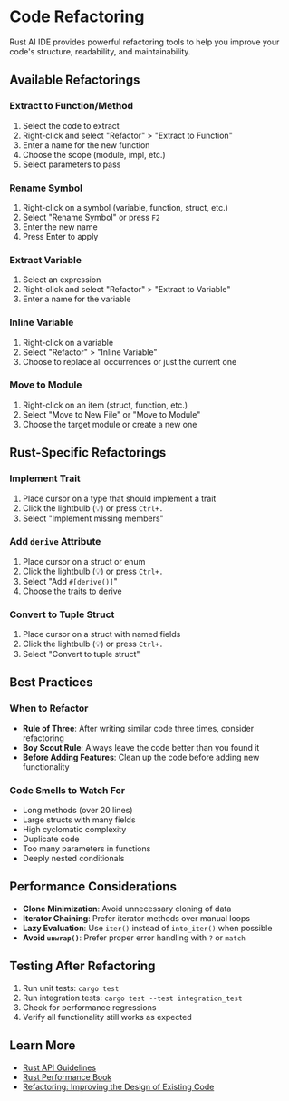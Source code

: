 # Code Refactoring

Rust AI IDE provides powerful refactoring tools to help you improve your code's structure, readability, and maintainability.

## Available Refactorings

### Extract to Function/Method

1. Select the code to extract
2. Right-click and select "Refactor" > "Extract to Function"
3. Enter a name for the new function
4. Choose the scope (module, impl, etc.)
5. Select parameters to pass

### Rename Symbol

1. Right-click on a symbol (variable, function, struct, etc.)
2. Select "Rename Symbol" or press `F2`
3. Enter the new name
4. Press Enter to apply

### Extract Variable

1. Select an expression
2. Right-click and select "Refactor" > "Extract to Variable"
3. Enter a name for the variable

### Inline Variable

1. Right-click on a variable
2. Select "Refactor" > "Inline Variable"
3. Choose to replace all occurrences or just the current one

### Move to Module

1. Right-click on an item (struct, function, etc.)
2. Select "Move to New File" or "Move to Module"
3. Choose the target module or create a new one

## Rust-Specific Refactorings

### Implement Trait

1. Place cursor on a type that should implement a trait
2. Click the lightbulb (💡) or press `Ctrl+.`
3. Select "Implement missing members"

### Add `derive` Attribute

1. Place cursor on a struct or enum
2. Click the lightbulb (💡) or press `Ctrl+.`
3. Select "Add `#[derive()]`"
4. Choose the traits to derive

### Convert to Tuple Struct

1. Place cursor on a struct with named fields
2. Click the lightbulb (💡) or press `Ctrl+.`
3. Select "Convert to tuple struct"

## Best Practices

### When to Refactor

- **Rule of Three**: After writing similar code three times, consider refactoring
- **Boy Scout Rule**: Always leave the code better than you found it
- **Before Adding Features**: Clean up the code before adding new functionality

### Code Smells to Watch For

- Long methods (over 20 lines)
- Large structs with many fields
- High cyclomatic complexity
- Duplicate code
- Too many parameters in functions
- Deeply nested conditionals

## Performance Considerations

- **Clone Minimization**: Avoid unnecessary cloning of data
- **Iterator Chaining**: Prefer iterator methods over manual loops
- **Lazy Evaluation**: Use `iter()` instead of `into_iter()` when possible
- **Avoid `unwrap()`**: Prefer proper error handling with `?` or `match`

## Testing After Refactoring

1. Run unit tests: `cargo test`
2. Run integration tests: `cargo test --test integration_test`
3. Check for performance regressions
4. Verify all functionality still works as expected

## Learn More

- [Rust API Guidelines](https://rust-lang.github.io/api-guidelines/)
- [Rust Performance Book](https://nnethercote.github.io/perf-book/)
- [Refactoring: Improving the Design of Existing Code](https://martinfowler.com/books/refactoring.html)
